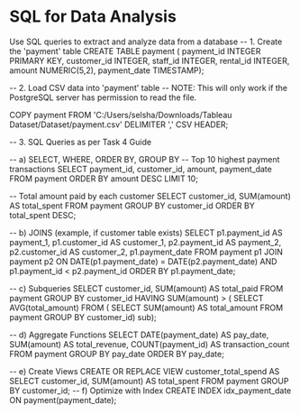 # SQL for Data Analysis
 Use SQL queries to extract and analyze data from a database
-- 1. Create the 'payment' table
CREATE TABLE payment (
    payment_id INTEGER PRIMARY KEY,
    customer_id INTEGER,
    staff_id INTEGER,
    rental_id INTEGER,
    amount NUMERIC(5,2),
    payment_date TIMESTAMP);

-- 2. Load CSV data into 'payment' table
-- NOTE: This will only work if the PostgreSQL server has permission to read the file.

COPY payment
FROM 'C:/Users/selsha/Downloads/Tableau Dataset/Dataset/payment.csv'
DELIMITER ','
CSV HEADER;

-- 3. SQL Queries as per Task 4 Guide

-- a) SELECT, WHERE, ORDER BY, GROUP BY
-- Top 10 highest payment transactions
SELECT payment_id, customer_id, amount, payment_date
FROM payment
ORDER BY amount DESC
LIMIT 10;


-- Total amount paid by each customer
SELECT customer_id, SUM(amount) AS total_spent
FROM payment
GROUP BY customer_id
ORDER BY total_spent DESC; 

-- b) JOINS (example, if customer table exists)
SELECT p1.payment_id AS payment_1,
       p1.customer_id AS customer_1,
       p2.payment_id AS payment_2,
       p2.customer_id AS customer_2,
       p1.payment_date
FROM payment p1
JOIN payment p2 
  ON DATE(p1.payment_date) = DATE(p2.payment_date)
 AND p1.payment_id < p2.payment_id
ORDER BY p1.payment_date;

-- c) Subqueries
SELECT customer_id, SUM(amount) AS total_paid
FROM payment
GROUP BY customer_id
HAVING SUM(amount) > (
    SELECT AVG(total_amount)
    FROM (
        SELECT SUM(amount) AS total_amount
        FROM payment
        GROUP BY customer_id) sub);

-- d) Aggregate Functions
SELECT DATE(payment_date) AS pay_date,
       SUM(amount) AS total_revenue,
       COUNT(payment_id) AS transaction_count
FROM payment
GROUP BY pay_date
ORDER BY pay_date;

-- e) Create Views
CREATE OR REPLACE VIEW customer_total_spend AS
SELECT customer_id, SUM(amount) AS total_spent
FROM payment
GROUP BY customer_id;
-- f) Optimize with Index
CREATE INDEX idx_payment_date ON payment(payment_date);


